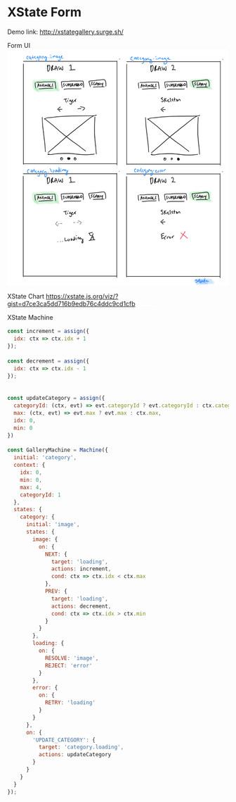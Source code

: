 # XState Form

Demo link:
http://xstategallery.surge.sh/

Form UI
![gallery-ui](galleryui.png)

XState Chart
https://xstate.js.org/viz/?gist=d7ce3ca5dd716b9edb76c4ddc9cd1cfb
![xstate-gallery](xstategallery.png)


XState Machine
```javascript
const increment = assign({
  idx: ctx => ctx.idx + 1
});

const decrement = assign({
  idx: ctx => ctx.idx - 1
});


const updateCategory = assign({
  categoryId: (ctx, evt) => evt.categoryId ? evt.categoryId : ctx.categoryId,
  max: (ctx, evt) => evt.max ? evt.max : ctx.max,
  idx: 0,
  min: 0
})

const GalleryMachine = Machine({
  initial: 'category',
  context: {
    idx: 0,
    min: 0,
    max: 4,
    categoryId: 1
  },
  states: {
    category: {
      initial: 'image',
      states: {
        image: {
          on: {
            NEXT: {
              target: 'loading',
              actions: increment,
              cond: ctx => ctx.idx < ctx.max
            },
            PREV: {
              target: 'loading',
              actions: decrement,
              cond: ctx => ctx.idx > ctx.min
            }
          }
        },
        loading: {
          on: {
            RESOLVE: 'image',
            REJECT: 'error'
          }
        },
        error: {
          on: {
            RETRY: 'loading'
          }
        }
      },
      on: {
        'UPDATE_CATEGORY': {
          target: 'category.loading',
          actions: updateCategory
        }
      }
    }
  }
});

```